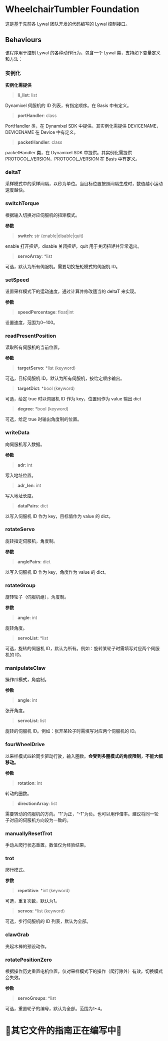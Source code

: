 # WheelchairTumbler Foundation
这是基于先前各 Lywal 团队开发的代码编写的 Lywal 控制接口。

## Behaviours
该程序用于控制 Lywal 的各种动作行为，包含一个 Lywal 类，支持如下变量定义和方法：

### 实例化
**实例化需提供**
> **li_list**: list

Dynamixel 伺服机的 ID 列表，有指定顺序。在 Basis 中有定义。

> **portHandler**: class

PortHandler 类，在 Dynamixel SDK 中提供。其实例化需提供 DEVICENAME，DEVICENAME 在 Device 中有定义。

> **packetHandler**: class

packetHandler 类，在 Dynamixel SDK 中提供。其实例化需提供 PROTOCOL_VERSION，PROTOCOL_VERSION 在 Basis 中有定义。


### deltaT
采样模式中的采样间隔，以秒为单位。当目标位置按照间隔生成时，数值越小运动速度越快。


### switchTorque
根据输入切换对应伺服机的扭矩模式。

**参数**
> **switch**: str (enable|disable|quit)

enable 打开扭矩，disable 关闭扭矩，quit 用于关闭扭矩并异常退出。

> **servoArray**: \*list

可选，默认为所有伺服机。需要切换扭矩模式的伺服机 ID。


### setSpeed
设置采样模式下的运动速度，通过计算并修改适当的 deltaT 来实现。

**参数**
> **speedPercentage**: float|int

设置速度，范围为0~100。


### readPresentPosition
读取所有伺服机的当前位置。

**参数**
> **targetServo**: \*list (keyword)

可选，目标伺服机 ID，默认为所有伺服机，按给定顺序输出。

> **targetDict**: \*bool (keyword)

可选，给定 true 时以伺服机 ID 作为 key，位置码作为 value 输出  dict

> **degree**: \*bool (keyword)

可选，给定 true 时输出角度制的位置。


### writeData
向伺服机写入数据。

**参数**
> **adr**: int

写入地址位置。

> **adr_len**: int

写入地址长度。

> **dataPairs**: dict

以写入伺服机 ID 作为 key，目标值作为 value 的 dict。


### rotateServo
旋转指定伺服机，角度制。

**参数**
> **anglePairs**: dict

以写入伺服机 ID 作为 key，角度作为 value 的 dict。


### rotateGroup
旋转轮子（伺服机组），角度制。

**参数**
> **angle**: int

旋转角度。

> **servoList**: \*list

可选，旋转的伺服机 ID，默认为所有。例如：旋转某轮子时需填写对应两个伺服机的 ID。


### manipulateClaw
操作爪模式，角度制。

**参数**
> **angle**: int

张开角度。

> **servoList**: list

旋转的伺服机 ID。例如：张开某轮子时需填写对应两个伺服机的 ID。


### fourWheelDrive
以采样模式四轮同步驱动行驶，输入圈数。**会受到多圈模式的角度限制，不能大幅移动。**

**参数**
> **rotation**: int

转动的圈数。

> **directionArray**: list

需要转动的伺服机的方向。“1”为正，“-1”为负。也可以用作倍率。建议将同一轮子对应的伺服机方向设为一致的。


### manuallyResetTrot
手动从爬行状态重置。数值仅为经验结果。


### trot
爬行模式。

**参数**
> **repetitive**: \*int (keyword)

可选，重复次数，默认为1。

> **servos**: \*list (keyword)

可选，步行伺服机的 ID 列表，默认为全部。


### clawGrab
夹起木棒的预设动作。


### rotatePositionZero
根据操作历史重置电机位置，仅对采样模式下的操作（爬行除外）有效。切换模式会失效。

**参数**
> **servoGroups**: \*list

可选，重置轮子的编号，默认为全部。范围为1~4。


# 🚧其它文件的指南正在编写中🚧